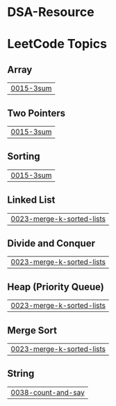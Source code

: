 # DSA-Resource
#

<!---LeetCode Topics Start-->
# LeetCode Topics
## Array
|  |
| ------- |
| [0015-3sum](https://github.com/subhamsharrma/Competitive-Coding-/tree/master/0015-3sum) |
## Two Pointers
|  |
| ------- |
| [0015-3sum](https://github.com/subhamsharrma/Competitive-Coding-/tree/master/0015-3sum) |
## Sorting
|  |
| ------- |
| [0015-3sum](https://github.com/subhamsharrma/Competitive-Coding-/tree/master/0015-3sum) |
## Linked List
|  |
| ------- |
| [0023-merge-k-sorted-lists](https://github.com/subhamsharrma/Competitive-Coding-/tree/master/0023-merge-k-sorted-lists) |
## Divide and Conquer
|  |
| ------- |
| [0023-merge-k-sorted-lists](https://github.com/subhamsharrma/Competitive-Coding-/tree/master/0023-merge-k-sorted-lists) |
## Heap (Priority Queue)
|  |
| ------- |
| [0023-merge-k-sorted-lists](https://github.com/subhamsharrma/Competitive-Coding-/tree/master/0023-merge-k-sorted-lists) |
## Merge Sort
|  |
| ------- |
| [0023-merge-k-sorted-lists](https://github.com/subhamsharrma/Competitive-Coding-/tree/master/0023-merge-k-sorted-lists) |
## String
|  |
| ------- |
| [0038-count-and-say](https://github.com/subhamsharrma/Competitive-Coding-/tree/master/0038-count-and-say) |
<!---LeetCode Topics End-->
